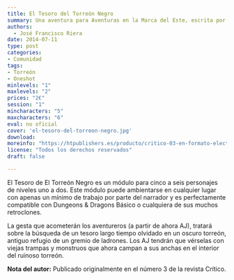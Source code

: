 ```yaml
---
title: El Tesoro del Torreón Negro
summary: Una aventura para Aventuras en la Marca del Este, escrita por José Francisco Riera, en la que un abandonado torreón resultará no estar tan abandonado.
authors:
  - José Francisco Riera
date: 2014-07-11
type: post
categories:
- Comunidad
tags:
- Torreón
- Oneshot
minlevels: "1"
maxlevels: "2"
prices: "2€"
session: "1"
mincharacters: "5"
maxcharacters: "6"
eval: no oficial
cover: 'el-tesoro-del-torreon-negro.jpg'
download:
moreinfo: "https://htpublishers.es/producto/critico-03-en-formato-electronico/"
license: "Todos los derechos reservados"
draft: false

---
```


El Tesoro de El Torreón Negro es un módulo para cinco a seis personajes de niveles uno a dos. Este módulo puede ambientarse en cualquier lugar con apenas un mínimo de trabajo por parte del narrador y es perfectamente compatible con Dungeons & Dragons Básico o cualquiera de sus muchos retroclones.

La gesta que acometerán los aventureros (a partir de ahora AJ), tratará sobre la búsqueda de un tesoro largo tiempo olvidado en un oscuro torreón, antiguo refugio de un gremio de ladrones. Los AJ tendrán que vérselas con viejas trampas y monstruos que ahora campan a sus anchas en el interior del ruinoso torreón.

**Nota del autor:** Publicado originalmente en el número 3 de la revista Crítico.
